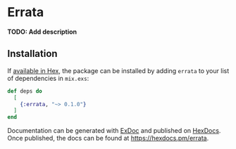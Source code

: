 # Errata

**TODO: Add description**

## Installation

If [available in Hex](https://hex.pm/docs/publish), the package can be installed
by adding `errata` to your list of dependencies in `mix.exs`:

```elixir
def deps do
  [
    {:errata, "~> 0.1.0"}
  ]
end
```

Documentation can be generated with [ExDoc](https://github.com/elixir-lang/ex_doc)
and published on [HexDocs](https://hexdocs.pm). Once published, the docs can
be found at <https://hexdocs.pm/errata>.

